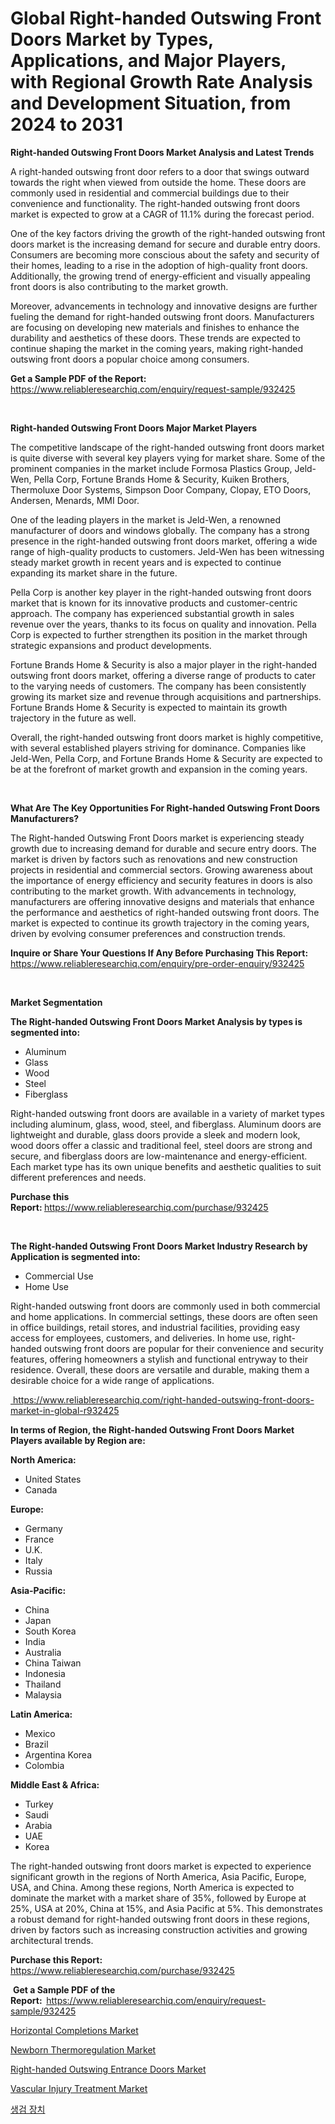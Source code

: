 <p><h1>Global Right-handed Outswing Front Doors Market by Types, Applications, and Major Players, with Regional Growth Rate Analysis and Development Situation, from 2024 to 2031</h1></p><p><strong>Right-handed Outswing Front Doors Market Analysis and Latest Trends</strong></p>
<p><p>A right-handed outswing front door refers to a door that swings outward towards the right when viewed from outside the home. These doors are commonly used in residential and commercial buildings due to their convenience and functionality. The right-handed outswing front doors market is expected to grow at a CAGR of 11.1% during the forecast period.</p><p>One of the key factors driving the growth of the right-handed outswing front doors market is the increasing demand for secure and durable entry doors. Consumers are becoming more conscious about the safety and security of their homes, leading to a rise in the adoption of high-quality front doors. Additionally, the growing trend of energy-efficient and visually appealing front doors is also contributing to the market growth.</p><p>Moreover, advancements in technology and innovative designs are further fueling the demand for right-handed outswing front doors. Manufacturers are focusing on developing new materials and finishes to enhance the durability and aesthetics of these doors. These trends are expected to continue shaping the market in the coming years, making right-handed outswing front doors a popular choice among consumers.</p></p>
<p><strong>Get a Sample PDF of the Report:&nbsp;</strong> <a href="https://www.reliableresearchiq.com/enquiry/request-sample/932425">https://www.reliableresearchiq.com/enquiry/request-sample/932425</a></p>
<p>&nbsp;</p>
<p><strong>Right-handed Outswing Front Doors Major Market Players</strong></p>
<p><p>The competitive landscape of the right-handed outswing front doors market is quite diverse with several key players vying for market share. Some of the prominent companies in the market include Formosa Plastics Group, Jeld-Wen, Pella Corp, Fortune Brands Home & Security, Kuiken Brothers, Thermoluxe Door Systems, Simpson Door Company, Clopay, ETO Doors, Andersen, Menards, MMI Door.</p><p>One of the leading players in the market is Jeld-Wen, a renowned manufacturer of doors and windows globally. The company has a strong presence in the right-handed outswing front doors market, offering a wide range of high-quality products to customers. Jeld-Wen has been witnessing steady market growth in recent years and is expected to continue expanding its market share in the future.</p><p>Pella Corp is another key player in the right-handed outswing front doors market that is known for its innovative products and customer-centric approach. The company has experienced substantial growth in sales revenue over the years, thanks to its focus on quality and innovation. Pella Corp is expected to further strengthen its position in the market through strategic expansions and product developments.</p><p>Fortune Brands Home & Security is also a major player in the right-handed outswing front doors market, offering a diverse range of products to cater to the varying needs of customers. The company has been consistently growing its market size and revenue through acquisitions and partnerships. Fortune Brands Home & Security is expected to maintain its growth trajectory in the future as well.</p><p>Overall, the right-handed outswing front doors market is highly competitive, with several established players striving for dominance. Companies like Jeld-Wen, Pella Corp, and Fortune Brands Home & Security are expected to be at the forefront of market growth and expansion in the coming years.</p></p>
<p>&nbsp;</p>
<p><strong>What Are The Key Opportunities For Right-handed Outswing Front Doors Manufacturers?</strong></p>
<p><p>The Right-handed Outswing Front Doors market is experiencing steady growth due to increasing demand for durable and secure entry doors. The market is driven by factors such as renovations and new construction projects in residential and commercial sectors. Growing awareness about the importance of energy efficiency and security features in doors is also contributing to the market growth. With advancements in technology, manufacturers are offering innovative designs and materials that enhance the performance and aesthetics of right-handed outswing front doors. The market is expected to continue its growth trajectory in the coming years, driven by evolving consumer preferences and construction trends.</p></p>
<p><strong>Inquire or Share Your Questions If Any Before Purchasing This Report:</strong> <a href="https://www.reliableresearchiq.com/enquiry/pre-order-enquiry/932425">https://www.reliableresearchiq.com/enquiry/pre-order-enquiry/932425</a></p>
<p>&nbsp;</p>
<p><strong>Market Segmentation</strong></p>
<p><strong>The Right-handed Outswing Front Doors Market Analysis by types is segmented into:</strong></p>
<p><ul><li>Aluminum</li><li>Glass</li><li>Wood</li><li>Steel</li><li>Fiberglass</li></ul></p>
<p><p>Right-handed outswing front doors are available in a variety of market types including aluminum, glass, wood, steel, and fiberglass. Aluminum doors are lightweight and durable, glass doors provide a sleek and modern look, wood doors offer a classic and traditional feel, steel doors are strong and secure, and fiberglass doors are low-maintenance and energy-efficient. Each market type has its own unique benefits and aesthetic qualities to suit different preferences and needs.</p></p>
<p><strong>Purchase this Report:&nbsp;</strong><a href="https://www.reliableresearchiq.com/purchase/932425">https://www.reliableresearchiq.com/purchase/932425</a></p>
<p>&nbsp;</p>
<p><strong>The Right-handed Outswing Front Doors Market Industry Research by Application is segmented into:</strong></p>
<p><ul><li>Commercial Use</li><li>Home Use</li></ul></p>
<p><p>Right-handed outswing front doors are commonly used in both commercial and home applications. In commercial settings, these doors are often seen in office buildings, retail stores, and industrial facilities, providing easy access for employees, customers, and deliveries. In home use, right-handed outswing front doors are popular for their convenience and security features, offering homeowners a stylish and functional entryway to their residence. Overall, these doors are versatile and durable, making them a desirable choice for a wide range of applications.</p></p>
<p><a href="https://www.reliableresearchiq.com/right-handed-outswing-front-doors-market-in-global-r932425">&nbsp;https://www.reliableresearchiq.com/right-handed-outswing-front-doors-market-in-global-r932425</a></p>
<p><strong>In terms of Region, the Right-handed Outswing Front Doors Market Players available by Region are:</strong></p>
<p>
    <p> <strong> North America: </strong>
        <ul>
            <li>United States</li>
            <li>Canada</li>
        </ul>
        </p> 
    <p> <strong> Europe: </strong>
        <ul>
            <li>Germany</li>
            <li>France</li>
            <li>U.K.</li>
            <li>Italy</li>
            <li>Russia</li>
        </ul>
        </p> 
    <p> <strong> Asia-Pacific: </strong>
        <ul>
            <li>China</li>
            <li>Japan</li>
            <li>South Korea</li>
            <li>India</li>
            <li>Australia</li>
            <li>China Taiwan</li>
            <li>Indonesia</li>
            <li>Thailand</li>
            <li>Malaysia</li>
        </ul>
        </p> 
    <p> <strong> Latin America: </strong>
        <ul>
            <li>Mexico</li>
            <li>Brazil</li>
            <li>Argentina Korea</li>
            <li>Colombia</li>
        </ul>
        </p> 
    <p> <strong> Middle East & Africa: </strong>
        <ul>
            <li>Turkey</li>
            <li>Saudi</li>
            <li>Arabia</li>
            <li>UAE</li>
            <li>Korea</li>
        </ul>
    </p>
    </p>
<p><p>The right-handed outswing front doors market is expected to experience significant growth in the regions of North America, Asia Pacific, Europe, USA, and China. Among these regions, North America is expected to dominate the market with a market share of 35%, followed by Europe at 25%, USA at 20%, China at 15%, and Asia Pacific at 5%. This demonstrates a robust demand for right-handed outswing front doors in these regions, driven by factors such as increasing construction activities and growing architectural trends.</p></p>
<p><strong>Purchase this Report: </strong><a href="https://www.reliableresearchiq.com/purchase/932425">https://www.reliableresearchiq.com/purchase/932425</a></p>
<p>&nbsp;<strong>Get a Sample PDF of the Report:&nbsp;&nbsp;</strong><a href="https://www.reliableresearchiq.com/enquiry/request-sample/932425">https://www.reliableresearchiq.com/enquiry/request-sample/932425</a></p>
<p><strong></strong></p>
<p><p><a href="https://medium.com/@adribbs56546/global-horizontal-completions-industry-research-report-competitive-landscape-market-size-44cabfc16403">Horizontal Completions Market</a></p><p><a href="https://medium.com/@janetchuaf36/newborn-thermoregulation-market-size-share-competitive-landscape-and-trend-analysis-report-by-11ddc0986842">Newborn Thermoregulation Market</a></p><p><a href="https://github.com/dlwlxxqs71/Market-Research-Report-List-1/blob/main/right-handed-outswing-entrance-doors-market.md">Right-handed Outswing Entrance Doors Market</a></p><p><a href="https://medium.com/@garyshaw626/insights-into-the-vascular-injury-treatment-industry-market-financial-status-market-size-and-2f528340f8d1">Vascular Injury Treatment Market</a></p><p><a href="https://medium.com/@artyompoq5m4/%EC%83%9D%EC%B2%B4%EA%B2%80%EC%82%AC-%EC%9E%A5%EC%B9%98-%EC%8B%9C%EC%9E%A5-%EC%84%B8%EA%B3%84-%EC%8B%9C%EC%9E%A5-%EB%8F%99%ED%96%A5%EA%B3%BC-%EC%8B%9C%EC%9E%A5-%EC%98%88%EC%B8%A1-2024-2031-6fc10479213e">생검 장치</a></p></p>